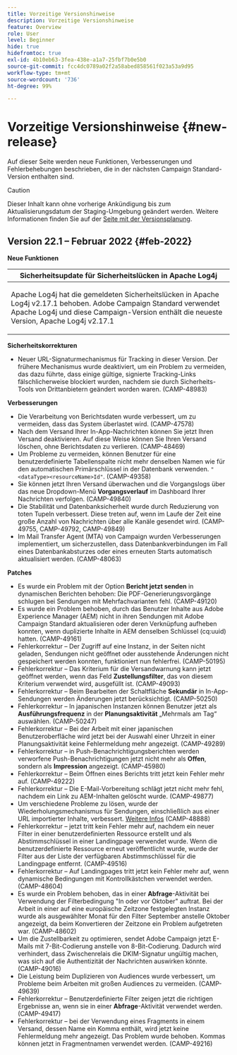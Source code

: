 ```yaml
---
title: Vorzeitige Versionshinweise
description: Vorzeitige Versionshinweise
feature: Overview
role: User
level: Beginner
hide: true
hidefromtoc: true
exl-id: 4b10eb63-3fea-438e-a1a7-25fbf7b0e5b0
source-git-commit: fcc4dc0789a02f2a58abed858561f023a53a9d95
workflow-type: tm+mt
source-wordcount: '736'
ht-degree: 99%

---
```


# Vorzeitige Versionshinweise {#new-release}

Auf dieser Seite werden neue Funktionen, Verbesserungen und Fehlerbehebungen beschrieben, die in der nächsten Campaign Standard-Version enthalten sind.

>[!CAUTION]
>
> Dieser Inhalt kann ohne vorherige Ankündigung bis zum Aktualisierungsdatum der Staging-Umgebung geändert werden. Weitere Informationen finden Sie auf der [Seite mit der Versionsplanung](../../rn/using/release-planning.md).

## Version 22.1 – Februar 2022 {#feb-2022}


**Neue Funktionen**


<table> 
<thead> 
<tr> 
<th> <strong>Sicherheitsupdate für Sicherheitslücken in Apache Log4j</strong><br /> </th> 
</tr> 
</thead> 
<tbody> 
<tr> 
<td>
<p>Apache Log4j hat die gemeldeten Sicherheitslücken in Apache Log4j v2.17.1 behoben. Adobe Campaign Standard verwendet Apache Log4j und diese Campaign-Version enthält die neueste Version, Apache Log4j v2.17.1 </p>
</td> 
</tr> 
</tbody> 
</table>

**Sicherheitskorrekturen**

* Neuer URL-Signaturmechanismus für Tracking in dieser Version. Der frühere Mechanismus wurde deaktiviert, um ein Problem zu vermeiden, das dazu führte, dass einige gültige, signierte Tracking-Links fälschlicherweise blockiert wurden, nachdem sie durch Sicherheits-Tools von Drittanbietern geändert worden waren. (CAMP-48983)

**Verbesserungen**

* Die Verarbeitung von Berichtsdaten wurde verbessert, um zu vermeiden, dass das System überlastet wird. (CAMP-47578)
* Nach dem Versand Ihrer In-App-Nachrichten können Sie jetzt Ihren Versand deaktivieren. Auf diese Weise können Sie Ihren Versand löschen, ohne Berichtsdaten zu verlieren. (CAMP-48469)
* Um Probleme zu vermeiden, können Benutzer für eine benutzerdefinierte Tabellenspalte nicht mehr denselben Namen wie für den automatischen Primärschlüssel in der Datenbank verwenden. `"<dataType><resourceName>Id"`. (CAMP-49358)
* Sie können jetzt Ihren Versand überwachen und die Vorgangslogs über das neue Dropdown-Menü **Vorgangsverlauf** im Dashboard Ihrer Nachrichten verfolgen. (CAMP-49840)
* Die Stabilität und Datenbanksicherheit wurde durch Reduzierung von toten Tupeln verbessert. Diese treten auf, wenn im Laufe der Zeit eine große Anzahl von Nachrichten über alle Kanäle gesendet wird. (CAMP-49755, CAMP-49792, CAMP-49849)
* Im Mail Transfer Agent (MTA) von Campaign wurden Verbesserungen implementiert, um sicherzustellen, dass Datenbankverbindungen im Fall eines Datenbankabsturzes oder eines erneuten Starts automatisch aktualisiert werden. (CAMP-48063)


**Patches**

* Es wurde ein Problem mit der Option **Bericht jetzt senden** in dynamischen Berichten behoben: Die PDF-Generierungsvorgänge schlugen bei Sendungen mit Mehrfachvarianten fehl. (CAMP-49120)
* Es wurde ein Problem behoben, durch das Benutzer Inhalte aus Adobe Experience Manager (AEM) nicht in ihren Sendungen mit Adobe Campaign Standard aktualisieren oder deren Verknüpfung aufheben konnten, wenn duplizierte Inhalte in AEM denselben Schlüssel (cq:uuid) hatten. (CAMP-49161)
* Fehlerkorrektur – Der Zugriff auf eine Instanz, in der Seiten nicht geladen, Sendungen nicht geöffnet oder ausstehende Änderungen nicht gespeichert werden konnten, funktioniert nun fehlerfrei. (CAMP-50195)
* Fehlerkorrektur – Das Kriterium für die Versandwarnung kann jetzt geöffnet werden, wenn das Feld **Zustellungsfilter**, das von diesem Kriterium verwendet wird, ausgefüllt ist. (CAMP-49093)
* Fehlerkorrektur – Beim Bearbeiten der Schaltfläche **Sekundär** in In-App-Sendungen werden Änderungen jetzt berücksichtigt. (CAMP-50250)
* Fehlerkorrektur – In japanischen Instanzen können Benutzer jetzt als **Ausführungsfrequenz** in der **Planungsaktivität** „Mehrmals am Tag“ auswählen. (CAMP-50247)
* Fehlerkorrektur – Bei der Arbeit mit einer japanischen Benutzeroberfläche wird jetzt bei der Auswahl einer Uhrzeit in einer Planungsaktivität keine Fehlermeldung mehr angezeigt. (CAMP-49289)
* Fehlerkorrektur – in Push-Benachrichtigungsberichten werden verworfene Push-Benachrichtigungen jetzt nicht mehr als **Offen**, sondern als **Impression** angezeigt. (CAMP-45980)
* Fehlerkorrektur – Beim Öffnen eines Berichts tritt jetzt kein Fehler mehr auf. (CAMP-49222)
* Fehlerkorrektur – Die E-Mail-Vorbereitung schlägt jetzt nicht mehr fehl, nachdem ein Link zu AEM-Inhalten gelöscht wurde. (CAMP-49877)
* Um verschiedene Probleme zu lösen, wurde der Wiederholungsmechanismus für Sendungen, einschließlich aus einer URL importierter Inhalte, verbessert. [Weitere Infos](../../designing/using/using-existing-content.md#retrieving-content-from-a-url-automatically-at-preparation-time) (CAMP-48888)
* Fehlerkorrektur – jetzt tritt kein Fehler mehr auf, nachdem ein neuer Filter in einer benutzerdefinierten Ressource erstellt und als Abstimmschlüssel in einer Landingpage verwendet wurde. Wenn die benutzerdefinierte Ressource erneut veröffentlicht wurde, wurde der Filter aus der Liste der verfügbaren Abstimmschlüssel für die Landingpage entfernt. (CAMP-49516)
* Fehlerkorrektur – Auf Landingpages tritt jetzt kein Fehler mehr auf, wenn dynamische Bedingungen mit Kontrollkästchen verwendet werden. (CAMP-48604)
* Es wurde ein Problem behoben, das in einer **Abfrage**-Aktivität bei Verwendung der Filterbedingung &quot;In oder vor Oktober&quot; auftrat. Bei der Arbeit in einer auf eine europäische Zeitzone festgelegten Instanz wurde als ausgewählter Monat für den Filter September anstelle Oktober angezeigt, da beim Konvertieren der Zeitzone ein Problem aufgetreten war. (CAMP-48602)
* Um die Zustellbarkeit zu optimieren, sendet Adobe Campaign jetzt E-Mails mit 7-Bit-Codierung anstelle von 8-Bit-Codierung. Dadurch wird verhindert, dass Zwischenrelais die DKIM-Signatur ungültig machen, was sich auf die Authentizität der Nachrichten auswirken könnte. (CAMP-49016)
* Die Leistung beim Duplizieren von Audiences wurde verbessert, um Probleme beim Arbeiten mit großen Audiences zu vermeiden. (CAMP-49639)
* Fehlerkorrektur – Benutzerdefinierte Filter zeigen jetzt die richtigen Ergebnisse an, wenn sie in einer **Abfrage**-Aktivität verwendet werden. (CAMP-49417)
* Fehlerkorrektur – bei der Verwendung eines Fragments in einem Versand, dessen Name ein Komma enthält, wird jetzt keine Fehlermeldung mehr angezeigt. Das Problem wurde behoben. Kommas können jetzt in Fragmentnamen verwendet werden. (CAMP-49216)